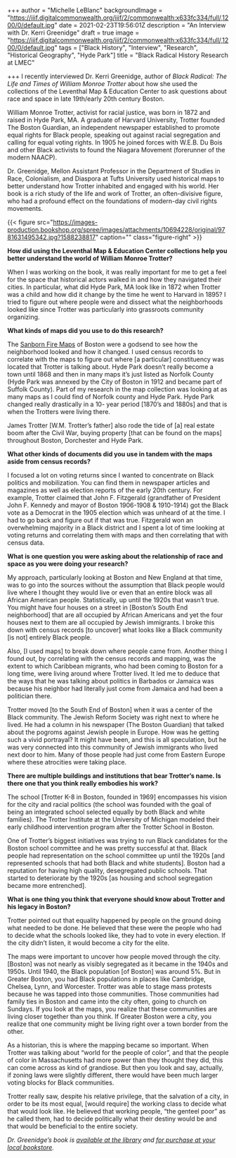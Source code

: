 +++
author = "Michelle LeBlanc"
backgroundImage = "https://iiif.digitalcommonwealth.org/iiif/2/commonwealth:x633fc334/full/,1200/0/default.jpg"
date = 2021-02-23T19:56:01Z
description = "An Interview with Dr. Kerri Greenidge"
draft = true
image = "https://iiif.digitalcommonwealth.org/iiif/2/commonwealth:x633fc334/full/,1200/0/default.jpg"
tags = ["Black History", "Interview", "Research", "Historical Geography", "Hyde Park"]
title = "Black Radical History Research at LMEC"

+++
I recently interviewed Dr. Kerri Greenidge, author of _Black Radical: The Life and Times of William Monroe Trotter_ about how she used the collections of the Leventhal Map & Education Center to ask questions about race and space in late 19th/early 20th century Boston.

William Monroe Trotter, activist for racial justice, was born in 1872 and raised in Hyde Park, MA. A graduate of Harvard University, Trotter founded The Boston Guardian, an independent newspaper established to promote equal rights for Black people, speaking out against racial segregation and calling for equal voting rights. In 1905 he joined forces with W.E.B. Du Bois and other Black activists to found the Niagara Movement (forerunner of the modern NAACP).

Dr. Greenidge, Mellon Assistant Professor in the Department of Studies in Race, Colonialism, and Diaspora at Tufts University used historical maps to better understand how Trotter inhabited and engaged with his world. Her book is a rich study of the life and work of Trotter, an often-divisive figure, who had a profound effect on the foundations of modern-day civil rights movements.

{{< figure src="https://images-production.bookshop.org/spree/images/attachments/10694228/original/9781631495342.jpg?1588238817" caption="" class="figure-right" >}}

**How did using the Leventhal Map & Education Center collections help you better understand the world of William Monroe Trotter?**

When I was working on the book, it was really important for me to get a feel for the space that historical actors walked in and how they navigated their cities. In particular, what did Hyde Park, MA look like in 1872 when Trotter was a child and how did it change by the time he went to Harvard in 1895? I tried to figure out where people were and dissect what the neighborhoods looked like since Trotter was particularly into grassroots community organizing.

**What kinds of maps did you use to do this research?**

The [Sanborn Fire Maps](https://atlascope.leventhalmap.org/) of Boston were a godsend to see how the neighborhood looked and how it changed. I used census records to correlate with the maps to figure out where \[a particular\] constituency was located that Trotter is talking about. Hyde Park doesn’t really become a town until 1868 and then in many maps it’s just listed as Norfolk County (Hyde Park was annexed by the City of Boston in 1912 and became part of Suffolk County). Part of my research in the map collection was looking at as many maps as I could find of Norfolk county and Hyde Park. Hyde Park changed really drastically in a 10- year period \[1870’s and 1880s\] and that is when the Trotters were living there.

James Trotter \[W.M. Trotter’s father\] also rode the tide of \[a\] real estate boom after the Civil War, buying property \[that can be found on the maps\] throughout Boston, Dorchester and Hyde Park.

**What other kinds of documents did you use in tandem with the maps aside from census records?**

I focused a lot on voting returns since I wanted to concentrate on Black politics and mobilization. You can find them in newspaper articles and magazines as well as election reports of the early 20th century. For example, Trotter claimed that John F. Fitzgerald (grandfather of President John F. Kennedy and mayor of Boston 1906-1908 & 1910-1914) got the Black vote as a Democrat in the 1905 election which was unheard of at the time. I had to go back and figure out if that was true. Fitzgerald won an overwhelming majority in a Black district and I spent a lot of time looking at voting returns and correlating them with maps and then correlating that with census data.

**What is one question you were asking about the relationship of race and space as you were doing your research?**

My approach, particularly looking at Boston and New England at that time, was to go into the sources without the assumption that Black people would live where I thought they would live or even that an entire block was all African American people. Statistically, up until the 1920s that wasn’t true. You might have four houses on a street in \[Boston’s South End neighborhood\] that are all occupied by African Americans and yet the four houses next to them are all occupied by Jewish immigrants. I broke this down with census records \[to uncover\] what looks like a Black community \[is not\] entirely Black people.

Also, \[I used maps\] to break down where people came from. Another thing I found out, by correlating with the census records and mapping, was the extent to which Caribbean migrants, who had been coming to Boston for a long time, were living around where Trotter lived. It led me to deduce that the ways that he was talking about politics in Barbados or Jamaica was because his neighbor had literally just come from Jamaica and had been a politician there.

Trotter moved \[to the South End of Boston\] when it was a center of the Black community. The Jewish Reform Society was right next to where he lived. He had a column in his newspaper (The Boston Guardian) that talked about the pogroms against Jewish people in Europe. How was he getting such a vivid portrayal? It might have been, and this is all speculation, but he was very connected into this community of Jewish immigrants who lived next door to him. Many of those people had just come from Eastern Europe where these atrocities were taking place.

**There are multiple buildings and institutions that bear Trotter’s name. Is there one that you think really embodies his work?**

The school \[Trotter K-8 in Boston, founded in 1969\] encompasses his vision for the city and racial politics (the school was founded with the goal of being an integrated school selected equally by both Black and white families). The Trotter Institute at the University of Michigan modeled their early childhood intervention program after the Trotter School in Boston.

One of Trotter’s biggest initiatives was trying to run Black candidates for the Boston school committee and he was pretty successful at that. Black people had representation on the school committee up until the 1920s \[and represented schools that had both Black and white students\].  Boston had a reputation for having high quality, desegregated public schools. That started to deteriorate by the 1920s \[as housing and school segregation became more entrenched\].

**What is one thing you think that everyone should know about Trotter and his legacy in Boston?**

Trotter pointed out that equality happened by people on the ground doing what needed to be done. He believed that these were the people who had to decide what the schools looked like, they had to vote in every election. If the city didn’t listen, it would become a city for the elite.

The maps were important to uncover how people moved through the city. \[Boston\] was not nearly as visibly segregated as it became in the 1940s and 1950s.  Until 1940, the Black population \[of Boston\] was around 5%. But in Greater Boston, you had Black populations in places like Cambridge, Chelsea, Lynn, and Worcester.  Trotter was able to stage mass protests because he was tapped into those communities. Those communities had family ties in Boston and came into the city often, going to church on Sundays. If you look at the maps, you realize that these communities are living closer together than you think. If Greater Boston were a city, you realize that one community might be living right over a town border from the other.

As a historian, this is where the mapping became so important. When Trotter was talking about “world for the people of color”, and that the people of color in Massachusetts had more power than they thought they did, this can come across as kind of grandiose.  But then you look and say, actually, if zoning laws were slightly different, there would have been much larger voting blocks for Black communities.

Trotter really saw, despite his relative privilege, that the salvation of a city, in order to be its most equal, \[would require\] the working class to decide what that would look like. He believed that working people, “the genteel poor” as he called them, had to decide politically what their destiny would be and that would be beneficial to the entire society.

_Dr. Greenidge’s book is_ [_available at the library_](https://bpl.bibliocommons.com/item/show/7651404075) _and_ [_for purchase at your local bookstore_](https://bpl.bibliocommons.com/item/show/7651404075)_._